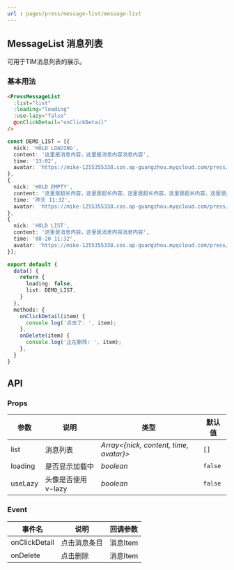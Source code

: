 ```yaml
---
url : pages/press/message-list/message-list
---
```


## MessageList 消息列表


可用于TIM消息列表的展示。
### 基本用法

```html
<PressMessageList
  :list="list"
  :loading="loading"
  :use-lazy="false"
  @onClickDetail="onClickDetail"
/>
```

```ts
const DEMO_LIST = [{
  nick: 'HOLD LOADING',
  content: '这里是消息内容，这里是消息内容消息内容',
  time: '13:02',
  avatar: 'https://mike-1255355338.cos.ap-guangzhou.myqcloud.com/press/img/wechat_avatar.png',
},
{
  nick: 'HOLD EMPTY',
  content: '这里是超长内容，这里是超长内容，这里是超长内容，这里是超长内容，这里是超长内容，这里是超长内容，这里是超长内容',
  time: '昨天 11:32',
  avatar: 'https://mike-1255355338.cos.ap-guangzhou.myqcloud.com/press/img/wechat_avatar.png',
},
{
  nick: 'HOLD LIST',
  content: '这里是消息内容，这里是消息内容消息内容',
  time: '08-20 11:32',
  avatar: 'https://mike-1255355338.cos.ap-guangzhou.myqcloud.com/press/img/wechat_avatar.png',
}];

export default {
  data() {
    return {
      loading: false,
      list: DEMO_LIST,
    }
  },
  methods: {
    onClickDetail(item) {
      console.log('点击了: ', item);
    },
    onDelete(item) {
      console.log('正在删除: ', item);
    },
  }
}
```
## API

### Props


| 参数    | 说明               | 类型                                   | 默认值  |
| ------- | ------------------ | -------------------------------------- | ------- |
| list    | 消息列表           | _Array<{nick, content, time, avatar}>_ | `[]`    |
| loading | 是否显示加载中     | _boolean_                              | `false` |
| useLazy | 头像是否使用v-lazy | _boolean_                              | `false` |


### Event


| 事件名        | 说明         | 回调参数 |
| ------------- | ------------ | -------- |
| onClickDetail | 点击消息条目 | 消息Item |
| onDelete      | 点击删除     | 消息Item |



